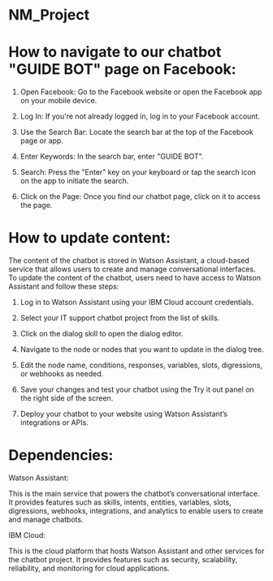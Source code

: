 # NM_Project
# How to navigate to our chatbot "GUIDE BOT" page on Facebook:

1. Open Facebook: Go to the Facebook website or open the Facebook app on your mobile device.

2. Log In: If you're not already logged in, log in to your Facebook account.

3. Use the Search Bar: Locate the search bar at the top of the Facebook page or app.

4. Enter Keywords: In the search bar, enter "GUIDE BOT".

5. Search: Press the "Enter" key on your keyboard or tap the search icon on the app to initiate the search.

6. Click on the Page: Once you find our chatbot page, click on it to access the page.

# How to update content:

The content of the chatbot is stored in Watson Assistant, a cloud-based service that allows users to create and manage conversational interfaces. To update the content of the chatbot, users need to have access to Watson Assistant and follow these steps:

1. Log in to Watson Assistant using your IBM Cloud account credentials.

2. Select your IT support chatbot project from the list of skills.

3. Click on the dialog skill to open the dialog editor.

4. Navigate to the node or nodes that you want to update in the dialog tree.

5. Edit the node name, conditions, responses, variables, slots, digressions, or webhooks as needed.

6. Save your changes and test your chatbot using the Try it out panel on the right side of the screen.
  
8. Deploy your chatbot to your website using Watson Assistant’s integrations or APIs.

# Dependencies:

Watson Assistant: 

   This is the main service that powers the chatbot’s conversational interface. It provides features such as skills, intents, entities, variables, slots, digressions, webhooks, integrations, and analytics to enable users to create and manage chatbots.

IBM Cloud:

  This is the cloud platform that hosts Watson Assistant and other services for the chatbot project. It provides features such as security, scalability, reliability, and monitoring for cloud applications.
